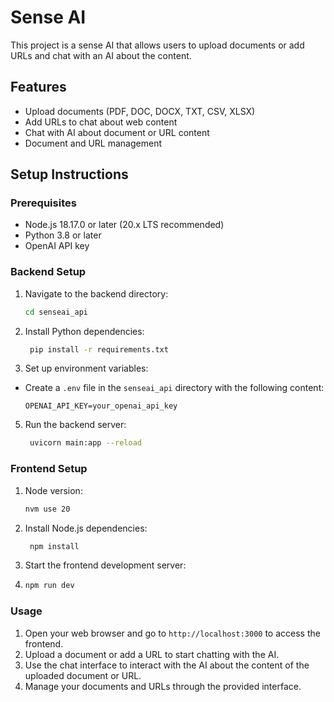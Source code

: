 # Sense AI 

This project is a sense AI that allows users to upload documents or add URLs and chat with an AI about the content.

## Features

- Upload documents (PDF, DOC, DOCX, TXT, CSV, XLSX)
- Add URLs to chat about web content
- Chat with AI about document or URL content
- Document and URL management

## Setup Instructions

### Prerequisites

- Node.js 18.17.0 or later (20.x LTS recommended)
- Python 3.8 or later
- OpenAI API key

### Backend Setup

1. Navigate to the backend directory:
   ```bash
   cd senseai_api
   
2. Install Python dependencies:
   ```bash
    pip install -r requirements.txt
    ```
3. Set up environment variables:

- Create a `.env` file in the `senseai_api` directory with the following content:
   ```env
   OPENAI_API_KEY=your_openai_api_key
   ```
  
5. Run the backend server:
   ```bash
    uvicorn main:app --reload
    ```
### Frontend Setup
1. Node version:
   ```bash
   nvm use 20
   ```
2. Install Node.js dependencies:
   ```bash
    npm install
    ```
3. Start the frontend development server:
4. ```bash
   npm run dev
   ```
### Usage
1. Open your web browser and go to `http://localhost:3000` to access the frontend.
2. Upload a document or add a URL to start chatting with the AI.
3. Use the chat interface to interact with the AI about the content of the uploaded document or URL.
4. Manage your documents and URLs through the provided interface.

